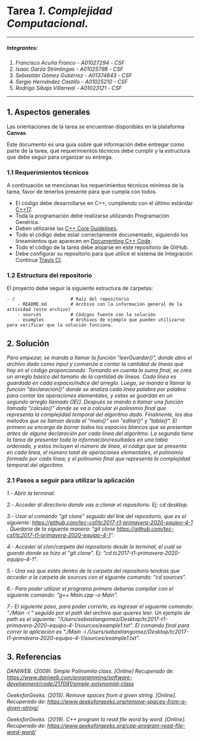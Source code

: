 # Tarea *1*. *Complejidad Computacional.*

---

##### Integrantes:
1. *Francisco Acuña Franco* - *A01027294* - *CSF*
2. *Isaac Garza Strimlingas* - *A01025798* - *CSF*
3. *Sebastián Gómez Gutiérrez* - *A01374843* - *CSF*
4. *Sergio Hernández Castillo* - *A01025210* - *CSF*
5. *Rodrigo Sibaja Villarreal* - *A01023121* - *CSF*

---
## 1. Aspectos generales

Las orientaciones de la tarea se encuentran disponibles en la plataforma **Canvas**.

Este documento es una guía sobre qué información debe entregar como parte de la tarea, qué requerimientos técnicos debe cumplir y la estructura que debe seguir para organizar su entrega.


### 1.1 Requerimientos técnicos

A continuación se mencionan los requerimientos técnicos mínimos de la tarea, favor de tenerlos presente para que cumpla con todos.

* El código debe desarrollarse en C++, cumpliendo con el último estándar [C++17](https://isocpp.org/std/the-standard).
* Toda la programación debe realizarse utilizando Programación Genérica.
* Deben utilizarse las [C++ Core Guidelines](https://github.com/isocpp/CppCoreGuidelines/blob/master/CppCoreGuidelines.md).
* Todo el código debe estar correctamente documentado, siguiendo los lineamientos que aparecen en [Documenting C++ Code](https://developer.lsst.io/cpp/api-docs.html).
* Todo el código de la tarea debe alojarse en este repositorio de GitHub.
* Debe configurar su repositorio para que utilice el sistema de Integración Continua [Travis CI](https://travis-ci.org/).

### 1.2 Estructura del repositorio

El proyecto debe seguir la siguiente estructura de carpetas:
```
- / 			        # Raíz del repositorio
    - README.md			# Archivo con la información general de la actividad (este archivo)
    - sources  			# Códigos fuente con la solución
    - examples			# Archivos de ejemplo que pueden utilizarse para verificar que la solución funciona.
```

## 2. Solución

*Para empezar, se manda a llamar la función "leerGuardar()", donde abre el archivo dado como input y comienza a contar la cantidad de líneas qué hay en el código proporcionado. Tomando en cuenta la suma final, se crea un arreglo básico del tamaño de la cantidad de líneas. Cada línea es guardada en cada espacio/índice del arreglo. Luego, se manda a llamar la función "declaracion()" donde se analiza cada línea palabra por palabra para contar las operaciones elementales, y estas se guardan en un segundo arreglo llamado OE[]. Después se manda a llamar una función llamada "calculo()" donde se va a calcular el polinomio final que representa la complejidad temporal del algoritmo dado. Finalmente, los dos métodos que se llaman desde el "main()" son "editar()" y "tabla()". El primero se encarga de borrar todos los espacios blancos que se presentan antes de alguna declaración por cada linea del algoritmo. La segunda tiene la tarea de presentar toda la información/resultados en una tabla ordenada, y estos incluyen el número de linea, el código que se presenta en cada linea, el número total de operaciones elementales, el polinomio formado por cada linea, y el polinomio final que representa la complejidad temporal del algoritmo.*

### 2.1 Pasos a seguir para utilizar la aplicación

*1.- Abrir la terminal.*

*2.- Acceder al directorio donde vas a clonar el repositorio. Ej: cd desktop.*

*3.- Usar el comando "git clone" seguido del link del repositorio, que es  el siguiente: https://github.com/tec-csf/tc2017-t1-primavera-2020-equipo-4-1 . Quedaria de la siguente manera: "git clone https://github.com/tec-csf/tc2017-t1-primavera-2020-equipo-4-1".*

*4.- Acceder al clon/carpeta del repositorio desde la terminal, el cuál se guardó donde se hizo el "git clone". Ej: "cd tc2017-t1-primavera-2020-equipo-4-1".*

*5.- Una vez que estés dentro de la carpeta del repositorio tendras que acceder a la carpeta de sources con el siguente comando: "cd sources".*

*6.- Para poder utilizar el programa primero deberas compilar con el siguiente comando: "g++ Main.cpp -o Main".*

*7.- El siguiente paso, para poder correrlo, es ingresar el siguiente comando: "./Main -i " seguido por el path del archivo que quieres leer. Un ejemplo de path es el siguiente: "/Users/sebastiangomez/Desktop/tc2017-t1-primavera-2020-equipo-4-1/sources/example1.txt". 
El comando final para correr la aplicación es "./Main -i /Users/sebastiangomez/Desktop/tc2017-t1-primavera-2020-equipo-4-1/sources/example1.txt".*

## 3. Referencias

*DANIWEB. (2009). Simple Polinomila class. [Online] Recuperado de: https://www.daniweb.com/programming/software-development/code/217091/simple-polynomial-class*

*GeeksforGeeks. (2015). Remove spaces from a given string. [Online]. Recuperado de: https://www.geeksforgeeks.org/remove-spaces-from-a-given-string/*

*GeeksforGeeks. (2019). C++ program to read file word by word. [Online]. Recuperado de: https://www.geeksforgeeks.org/cpp-program-read-file-word-word/*
